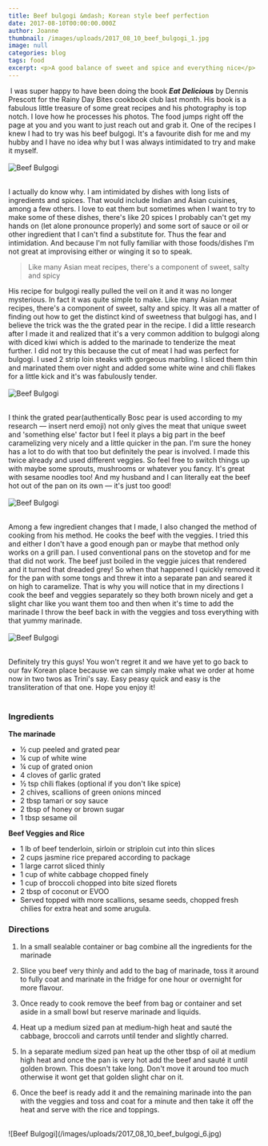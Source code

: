 ```yaml
---
title: Beef bulgogi &mdash; Korean style beef perfection
date: 2017-08-10T00:00:00.000Z
author: Joanne
thumbnail: /images/uploads/2017_08_10_beef_bulgogi_1.jpg
image: null
categories: blog
tags: food
excerpt: <p>A good balance of sweet and spice and everything nice</p>
---
```

​
I was super happy to have been doing the book ***Eat Delicious*** by Dennis Prescott for the Rainy Day Bites cookbook club last month. His book is a fabulous little treasure of some great recipes and his photography is top notch. I love how he processes his photos. The food jumps right off the page at you and you want to just reach out and grab it. One of the recipes I knew I had to try was his beef bulgogi. It's a favourite dish for me and my hubby and I have no idea why but I was always intimidated to try and make it myself.
<br>
<br>
![Beef Bulgogi](/images/uploads/2017_08_10_beef_bulgogi_2.jpg)
<br>
<br>

I actually do know why. I am intimidated by dishes with long lists of ingredients and spices. That would include Indian and Asian cuisines, among a few others. I love to eat them but sometimes when I want to try to make some of these dishes, there's like 20 spices I probably can't get my hands on (let alone pronounce properly) and some sort of sauce or oil or other ingredient that I can't find a substitute for. Thus the fear and intimidation. And because I'm not fully familiar with those foods/dishes I'm not great at improvising either or winging it so to speak.

> Like many Asian meat recipes, there's a component of sweet, salty and spicy

His recipe for bulgogi really pulled the veil on it and it was no longer mysterious. In fact it was quite simple to make. Like many Asian meat recipes, there's a component of sweet, salty and spicy. It was all a matter of finding out how to get the distinct kind of sweetness that bulgogi has, and I believe the trick was the the grated pear in the recipe. I did a little research after I made it and realized that it's a very common addition to bulgogi along with diced kiwi which is added to the marinade to tenderize the meat further. I did not try this because the cut of meat I had was perfect for bulgogi. I used 2 strip loin steaks with gorgeous marbling.  I sliced them thin and marinated them over night and added some white wine and chili flakes for a little kick and it's was fabulously tender.
<br>
<br>
![Beef Bulgogi](/images/uploads/2017_08_10_beef_bulgogi_3.jpg)
<br>
<br>

I think the grated pear(authentically Bosc pear is used according to my research &mdash; insert nerd emoji) not only gives the meat that unique sweet and 'something else' factor but I feel it plays a big part in the beef caramelizing very nicely and a little quicker in the pan.  I'm sure the honey has a lot to do with that too but definitely the pear is involved.  I made this twice already and used different veggies.  So feel free to switch things up with maybe some sprouts, mushrooms or whatever you fancy. It's great with sesame noodles too! And my husband and I can literally eat the beef hot out of the pan on its own &mdash; it's just too good!
<br>
<br>
![Beef Bulgogi](/images/uploads/2017_08_10_beef_bulgogi_4.jpg)
<br>
<br>

Among a few ingredient changes that I made, I also changed the method of cooking from his method.  He cooks the beef with the veggies. I tried this and either I don't have a good enough pan or maybe that method only works on a grill pan.  I used conventional pans on the stovetop and for me that did not work. The beef just boiled in the veggie juices that rendered and it turned that dreaded grey! So when that happened I quickly removed it for the pan with some tongs and threw it into a separate pan and seared it on high to caramelize. That is why you will notice that in my directions I cook the beef and veggies separately so they both brown nicely and get a slight char like you want them too and then when it's time to add the marinade I throw the beef back in with the veggies and toss everything with that yummy marinade.
<br>
<br>
![Beef Bulgogi](/images/uploads/2017_08_10_beef_bulgogi_5.jpg)
<br>
<br>

Definitely try this guys! You won't regret it and we have yet to go back to our fav Korean place because we can simply make what we order at home now in two twos as Trini's say. Easy peasy quick and easy is the transliteration of that one. Hope you enjoy it!
<br>
<br>

### Ingredients

**The marinade**

* &frac12; cup peeled and grated pear
* &frac14; cup of white wine  
* &frac14; cup of grated onion
* 4 cloves of garlic grated
* &frac12; tsp chili flakes (optional if you don't like spice)
* 2 chives, scallions of green onions minced
* 2 tbsp tamari or soy sauce
* 2 tbsp of honey or brown sugar
* 1 tbsp sesame oil

**Beef Veggies and Rice**

* 1 lb of beef tenderloin, sirloin or striploin cut into thin slices
* 2 cups jasmine rice prepared according to package
* 1 large carrot sliced thinly
* 1 cup of white cabbage chopped finely
* 1 cup of broccoli chopped into bite sized florets
* 2 tbsp of coconut or EVOO
* Served topped with more scallions, sesame seeds, chopped fresh chilies for extra heat and some arugula.

### Directions

1. In a small sealable container or bag combine all the ingredients for the marinade

1. Slice you beef very thinly and add to the bag of marinade, toss it around to fully coat and marinate in the fridge for one hour or overnight for more flavour.

1. Once ready to cook remove the beef from bag or container and set aside in a small bowl but reserve marinade and liquids.

1. Heat up a medium sized pan at medium-high heat and sauté the cabbage, broccoli and carrots until tender and slightly charred.  

1. In a separate medium sized pan heat up the other tbsp of oil at medium high heat and once the pan is very hot add the beef and sauté it until golden brown. This doesn't take long. Don't move it around too much otherwise it wont get that golden slight char on it.

1. Once the beef is ready add it and the remaining marinade into the pan with the veggies and toss and coat for a minute and then take it off the heat and serve with the rice and toppings.

<br>
![Beef Bulgogi](/images/uploads/2017_08_10_beef_bulgogi_6.jpg)
